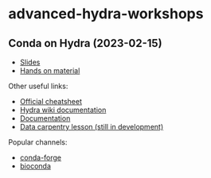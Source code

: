 # advanced-hydra-workshops

## Conda on Hydra (2023-02-15)
- [Slides](conda_intro_slides.pdf)
- [Hands on material](conda.md)

Other useful links:
- [Official cheatsheet](https://docs.conda.io/projects/conda/en/latest/_downloads/a35958a2a7fa1e927e7dfb61ebcd69a9/conda-4.14.pdf)
- [Hydra wiki documentation](https://confluence.si.edu/display/HPC/Using+Conda)
- [Documentation](https://docs.conda.io/en/latest/)
- [Data carpentry lesson (still in development)](https://carpentries-incubator.github.io/introduction-to-conda-for-data-scientists/)

Popular channels:
- [conda-forge](https://conda-forge.org/)
- [bioconda](https://bioconda.github.io/)
